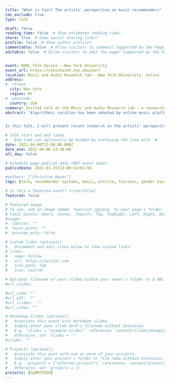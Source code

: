 ```yaml
---
title: "What is fair? The artists' perspective on music recommenders"
cms_exclude: true
type: talk

draft: false
reading_time: false  # Show estimated reading time?
share: true  # Show social sharing links?
profile: false  # Show author profile?
commentable: false  # Allow visitors to comment? Supported by the Page, Post, and Docs content types.
editable: false  # Allow visitors to edit the page? Supported by the Page, Post, and Docs content types.


event: MARL Talk Series---New York University
event_url: https://steinhardt.nyu.edu/marl
location: Music and Audio Research lab---New York University, online
address:
#  street: 
  city: New York
  region: NY
#  postcode:
  country: USA
summary: Invited talk at the Music and Audio Research lab---a research school within New York University.
abstract: "Algorithmic curation has been adopted by online music platforms to assist listeners in navigating the huge catalogs of music recordings. An ideal music recommender system is meant to propose “the right music, to the right user, at the right moment”. But what happens if the music recommender is not *ideal*?


In this talk, I will present recent research on the artists’ perspective on music recommenders. What do artists consider fair? Are algorithms a burden or a solution? In particular, I will zoom in on research on gender bias in music recommenders."

# Talk start and end times.
#   End time can optionally be hidden by prefixing the line with `#`.
date: 2022-04-06T22:00:00.000Z
date_end: 2022-04-06 23:30:00
all_day: false

# Schedule page publish date (NOT event date).
publishDate: 2022-03-25T22:00:51+01:00

#authors: ["Christine Bauer"]
tags: [talk, recommender systems, music, artists, fairness, gender bias]

# Is this a featured event? (true/false)
featured: false

# Featured image
# To use, add an image named `featured.jpg/png` to your page's folder. 
# Focal points: Smart, Center, TopLeft, Top, TopRight, Left, Right, BottomLeft, Bottom, BottomRight.
#image:
#  caption: ""
#  focal_point: ""
#  preview_only: false

# Custom links (optional).
#   Uncomment and edit lines below to show custom links.
# links:
# - name: Follow
#   url: https://twitter.com
#   icon_pack: fab
#   icon: twitter

# Optional filename of your slides within your event's folder or a URL.
#url_slides:

#url_code: ""
#url_pdf:  ""
#url_slides:  ""
#url_video: ""

# Markdown Slides (optional).
#   Associate this event with Markdown slides.
#   Simply enter your slide deck's filename without extension.
#   E.g. `slides = "example-slides"` references `content/slides/example-slides.md`.
#   Otherwise, set `slides = ""`.
#slides: ""

# Projects (optional).
#   Associate this post with one or more of your projects.
#   Simply enter your project's folder or file name without extension.
#   E.g. `projects = ["internal-project"]` references `content/project/deep-learning/index.md`.
#   Otherwise, set `projects = []`.
projects: [SpART2020]
---
```

